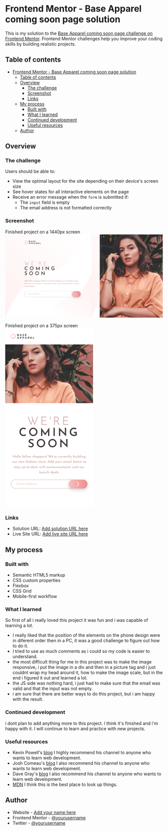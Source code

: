 # Frontend Mentor - Base Apparel coming soon page solution

This is my solution to the [Base Apparel coming soon page challenge on Frontend Mentor](https://www.frontendmentor.io/challenges/base-apparel-coming-soon-page-5d46b47f8db8a7063f9331a0). Frontend Mentor challenges help you improve your coding skills by building realistic projects. 

## Table of contents

- [Frontend Mentor - Base Apparel coming soon page solution](#frontend-mentor---base-apparel-coming-soon-page-solution)
  - [Table of contents](#table-of-contents)
  - [Overview](#overview)
    - [The challenge](#the-challenge)
    - [Screenshot](#screenshot)
    - [Links](#links)
  - [My process](#my-process)
    - [Built with](#built-with)
    - [What I learned](#what-i-learned)
    - [Continued development](#continued-development)
    - [Useful resources](#useful-resources)
  - [Author](#author)


## Overview

### The challenge

Users should be able to:

- View the optimal layout for the site depending on their device's screen size
- See hover states for all interactive elements on the page
- Receive an error message when the `form` is submitted if:
  - The `input` field is empty
  - The email address is not formatted correctly

### Screenshot

Finished project on a 1440px screen
![Finished project on 1440px](solutions/PC%20Solution.png)

Finished project on a 375px screen
<br />
![Finished project on 375px](solutions/Phone%20solution.png)

### Links

- Solution URL: [Add solution URL here](https://your-solution-url.com)
- Live Site URL: [Add live site URL here](hhttps://glittery-manatee-0d2418.netlify.app/)

## My process

### Built with

- Semantic HTML5 markup
- CSS custom properties
- Flexbox
- CSS Grid
- Mobile-first workflow

### What I learned

So first of all i really loved this project it was fun and i was capable of learning a lot.
- I really liked that the position of the elements on the phone design were in diferent order then in a PC, it was a good challenge to figure out how to do it. 
- I tried to use as much comments as i could so my code is easier to understand.
- the most difficult thing for me in this project was to make the image responsive, i put the image in a div and then in a picture tag and i just couldnt wrap my head around it, how to make the image scale, but in the end i figured it out and learned a lot.
- the JS side was nothing hard, i just had to make sure that the email was valid and that the input was not empty.
- i am sure that there are better ways to do this project, but i am happy with the result.

### Continued development

i dont plan to add anything more to this project. I think it's finished and i'm happy with it. I will continue to learn and practice with new projects.

### Useful resources

- Kevin Powell's  [blog](https://www.kevinpowell.co/) I highly recommend his channel to anyone who wants to learn web development.
- Josh Comeau's [blog](https://www.joshwcomeau.com/) I also recommend his channel to anyone who wants to learn web development.
- Dave Gray's [blog](https://daveceddia.com/) I also recommend his channel to anyone who wants to learn web development.
- [MDN](https://developer.mozilla.org/en-US/) I think this is the best place to look up things.

## Author

- Website - [Add your name here](https://www.your-site.com)
- Frontend Mentor - [@yourusername](https://www.frontendmentor.io/profile/yourusername)
- Twitter - [@yourusername](https://www.twitter.com/yourusername)


